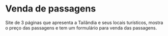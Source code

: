 # Venda de passagens
Site de 3 páginas que apresenta a Tailândia e seus locais turísticos, mostra o preço das passagens e tem um formulário para venda das passagens.
